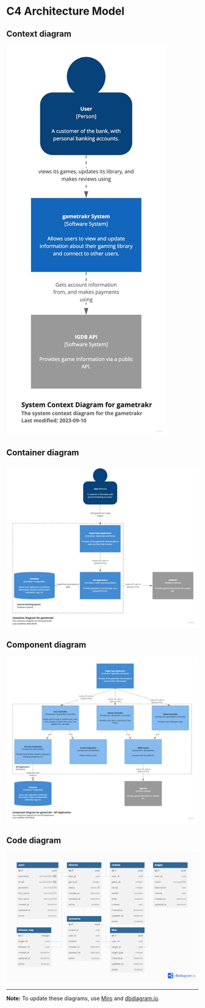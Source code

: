 # C4 Architecture Model

## Context diagram

<!-- To update these diagrams, use Miro (https://miro.com/app/board/uXjVMmnYwUY=/?share_link_id=727142855013) -->

![C4 Architecture - Context](assets/c4-context.jpg)

## Container diagram

![C4 Architecture - Container](assets/c4-container.jpg)

## Component diagram

![C4 Architecture - Components](assets/c4-components.jpg)

## Code diagram

![C4 Architecture - Code](assets/c4-code.png)

---

**Note:** To update these diagrams, use [Miro](https://miro.com/app/board/uXjVMmnYwUY=/?share_link_id=727142855013) and [dbdiagram.io](https://dbdiagram.io/d/64fd399302bd1c4a5e462098).